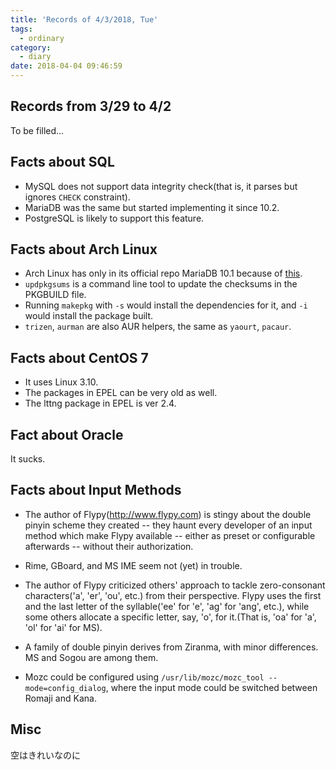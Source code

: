 ```yaml
---
title: 'Records of 4/3/2018, Tue'
tags:
  - ordinary
category:
  - diary
date: 2018-04-04 09:46:59
---
```



## Records from 3/29 to 4/2

To be filled...

## Facts about SQL

* MySQL does not support data integrity check(that is, it parses but ignores `CHECK` constraint). 
* MariaDB was the same but started implementing it since 10.2.
* PostgreSQL is likely to support this feature.

## Facts about Arch Linux

* Arch Linux has only in its official repo MariaDB 10.1 because of [this](https://lists.archlinux.org/pipermail/arch-general/2017-September/044255.html).
* `updpkgsums` is a command line tool to update the checksums in the PKGBUILD file.
* Running `makepkg` with `-s` would install the dependencies for it, and `-i` would install the package built.
* `trizen`, `aurman` are also AUR helpers, the same as `yaourt`, `pacaur`.

## Facts about CentOS 7

* It uses Linux 3.10.
* The packages in EPEL can be very old as well.
* The lttng package in EPEL is ver 2.4.

## Fact about Oracle

It sucks.

## Facts about Input Methods

* The author of Flypy(http://www.flypy.com) is stingy about the double pinyin scheme they created -- they haunt every developer of an input method which make Flypy available -- either as preset or configurable afterwards -- without their authorization.

* Rime, GBoard, and MS IME seem not (yet) in trouble.

* The author of Flypy criticized others' approach to tackle zero-consonant characters('a', 'er', 'ou', etc.) from their perspective. Flypy uses the first and the last letter of the syllable('ee' for 'e', 'ag' for 'ang', etc.), while some others allocate a specific letter, say, 'o', for it.(That is, 'oa' for 'a', 'ol' for 'ai' for MS).

* A family of double pinyin derives from Ziranma, with minor differences. MS and Sogou are among them.

* Mozc could be configured using `/usr/lib/mozc/mozc_tool --mode=config_dialog`, where the input mode could be switched between Romaji and Kana.

## Misc

空はきれいなのに